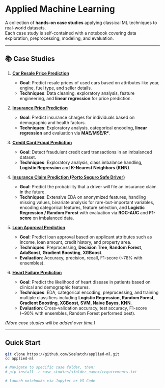 # Applied Machine Learning

A collection of **hands-on case studies** applying classical ML techniques to real-world datasets.  
Each case study is self-contained with a notebook covering data exploration, preprocessing, modeling, and evaluation.

---

## 📚 Case Studies

1. **[Car Resale Price Prediction](01_car_resale_price/)**  
   - **Goal**: Predict resale prices of used cars based on attributes like year, engine, fuel type, and seller details.  
   - **Techniques**: Data cleaning, exploratory analysis, feature engineering, and **linear regression** for price prediction.

2. **[Insurance Price Prediction](02_insurance_price_prediction/)**
   - **Goal**: Predict insurance charges for individuals based on demographic and health factors.
   - **Techniques**: Exploratory analysis, categorical encoding, **linear regression** and evaluation via **MAE/MSE/R²**.

3. **[Credit Card Fraud Prediction](03_credit_card_fraud/)**
   - **Goal**: Detect fraudulent credit card transactions in an imbalanced dataset.  
   - **Techniques**: Exploratory analysis, class imbalance handling, **Logistic Regression** and **K-Nearest Neighbors (KNN)**.
   
4. **[Insurance Claim Prediction (Porto Seguro Safe Driver)](04_insurance_claim_prediction/)**  
   - **Goal**: Predict the probability that a driver will file an insurance claim in the future.  
   - **Techniques**: Extensive EDA on anonymized features, handling missing values, bivariate analysis for rare-but-important variables, encoding categorical features, feature selection, and **Logistic Regression / Random Forest** with evaluation via **ROC-AUC** and **F1-score** on imbalanced data.

5. **[Loan Approval Prediction](05_loan_approval_prediction/)**  
   - **Goal**: Predict loan approval based on applicant attributes such as income, loan amount, credit history, and property area.  
   - **Techniques**: Preprocessing, **Decision Tree**, **Random Forest**, **AdaBoost**, **Gradient Boosting**, **XGBoost**.  
   - **Evaluation**: Accuracy, precision, recall, F1-score (~78% with ensembles).
   
6. **[Heart Failure Prediction](06_heart_failure_prediction/)**  
   - **Goal**: Predict the likelihood of heart disease in patients based on clinical and demographic features.  
   - **Techniques**: EDA, categorical encoding, preprocessing, and training multiple classifiers including **Logistic Regression, Random Forest, Gradient Boosting, XGBoost, SVM, Naive Bayes, KNN**.  
   - **Evaluation**: Cross-validation accuracy, test accuracy, F1-score (~90% with ensembles, Random Forest performed best).  



*(More case studies will be added over time.)*

---

## Quick Start

```bash
git clone https://github.com/SoeRatch/applied-ml.git
cd applied-ml

# Navigate to specific case folder, then:
# pip install -r case_studies/<folder_name>/requirements.txt

# launch notebooks via Jupyter or VS Code
```

